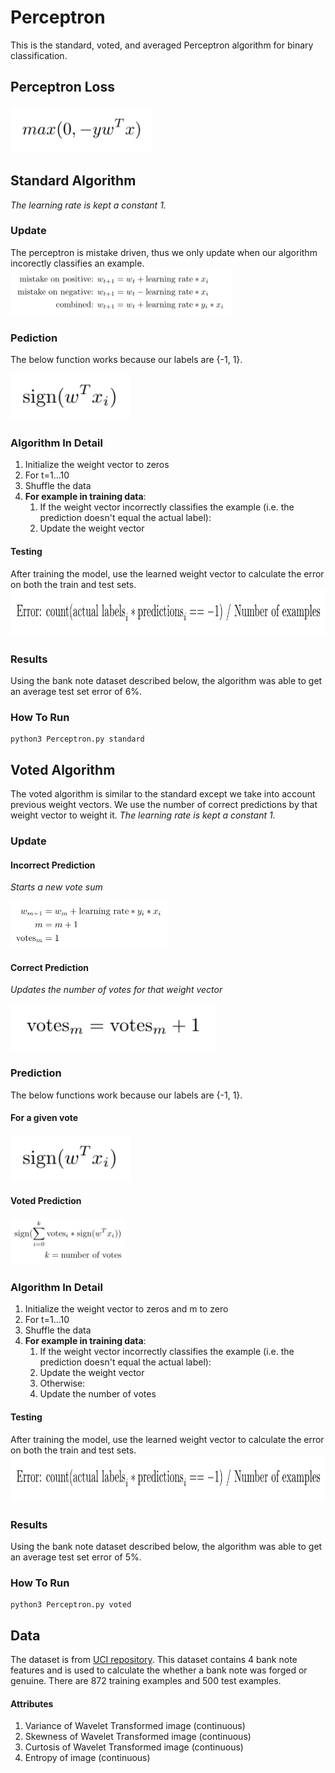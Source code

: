 # Perceptron
This is the standard, voted, and averaged Perceptron algorithm for binary classification.

## Perceptron Loss
<img src="https://github.com/solosoren/CS5350-MachineLearning/blob/master/Perceptron/Images/Loss.png" height="75">    

## Standard Algorithm
*The learning rate is kept a constant 1.*
### Update
The perceptron is mistake driven, thus we only update when our algorithm incorectly classifies an example.
<img src="https://github.com/solosoren/CS5350-MachineLearning/blob/master/Perceptron/Images/Update.png" height="75">  

### Pediction
The below function works because our labels are {-1, 1}.  

<img src="https://github.com/solosoren/CS5350-MachineLearning/blob/master/Perceptron/Images/Classification.png" height="75">

### Algorithm In Detail
1. Initialize the weight vector to zeros
2. For t=1...10
3. Shuffle the data
4. **For example in training data**:
    1. If the weight vector incorrectly classifies the example (i.e. the prediction doesn't equal the actual label):
    2. Update the weight vector
#### Testing
After training the model, use the learned weight vector to calculate the error on both the train and test sets.
<img src="https://github.com/solosoren/CS5350-MachineLearning/blob/master/Perceptron/Images/Error.png" height="75">  

### Results
Using the bank note dataset described below, the algorithm was able to get an average test set error of 6%.

### How To Run
```
python3 Perceptron.py standard
```



## Voted Algorithm
The voted algorithm is similar to the standard except we take into account previous weight vectors. We use the number of correct predictions by that weight vector to weight it. *The learning rate is kept a constant 1.* 
### Update
#### Incorrect Prediction
*Starts a new vote sum*  

<img src="https://github.com/solosoren/CS5350-MachineLearning/blob/master/Perceptron/Images/Voted_incorrect_update.png" height="75">  

#### Correct Prediction
*Updates the number of votes for that weight vector*  

<img src="https://github.com/solosoren/CS5350-MachineLearning/blob/master/Perceptron/Images/Voted_correct_update.png" height="75">  


### Prediction
The below functions work because our labels are {-1, 1}.  
#### For a given vote  

<img src="https://github.com/solosoren/CS5350-MachineLearning/blob/master/Perceptron/Images/Classification.png" height="75">  

#### Voted Prediction  

<img src="https://github.com/solosoren/CS5350-MachineLearning/blob/master/Perceptron/Images/Voted_prediction.png" height="75">


### Algorithm In Detail
1. Initialize the weight vector to zeros and m to zero
2. For t=1...10
3. Shuffle the data
4. **For example in training data**:
    1. If the weight vector incorrectly classifies the example (i.e. the prediction doesn't equal the actual label):
    2. Update the weight vector
    3. Otherwise:
    4. Update the number of votes
#### Testing
After training the model, use the learned weight vector to calculate the error on both the train and test sets.
<img src="https://github.com/solosoren/CS5350-MachineLearning/blob/master/Perceptron/Images/Error.png" height="75">  

### Results
Using the bank note dataset described below, the algorithm was able to get an average test set error of 5%.

### How To Run
```
python3 Perceptron.py voted
```



## Data
The dataset is from [UCI repository](https://archive.ics.uci.edu/ml/datasets/banknote+authentication). This dataset contains 4 bank note features and is used to calculate the whether a bank note was forged or genuine. There are 872 training examples and 500 test examples.
#### Attributes
1. Variance of Wavelet Transformed image (continuous) 
2. Skewness of Wavelet Transformed image (continuous) 
3. Curtosis of Wavelet Transformed image (continuous) 
4. Entropy of image (continuous) 
